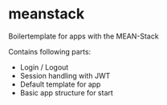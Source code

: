 # meanstack

Boilertemplate for apps with the MEAN-Stack

Contains following parts:
- Login / Logout
- Session handling with JWT
- Default template for app
- Basic app structure for start

